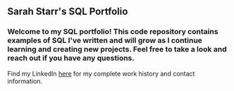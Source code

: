 ## Sarah Starr's SQL Portfolio

### Welcome to my SQL portfolio! This code repository contains examples of SQL I've written and will grow as I continue learning and creating new projects. Feel free to take a look and reach out if you have any questions.

Find my LinkedIn [here](www.linkedin.com/in/sarah-a-starr) for my complete work history and contact information.
